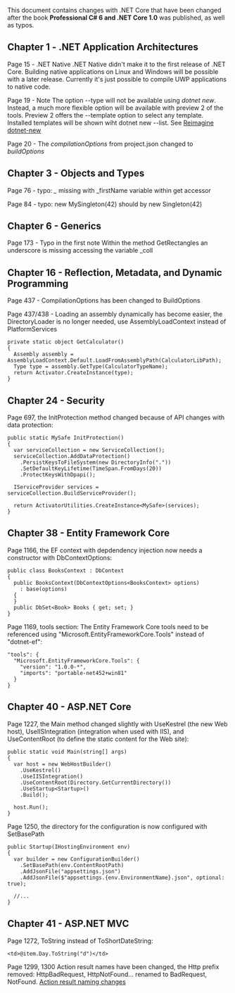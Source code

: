 This document contains changes with .NET Core that have been changed after the book **Professional C# 6 and .NET Core 1.0** was published, as well as typos.

## Chapter 1 - .NET Application Architectures

Page 15 - .NET Native
.NET Native didn't make it to the first release of .NET Core. Building native applications on Linux and Windows will be possible with a later release. Currently it's just possible to compile UWP applications to native code.

Page 19 - Note
The option --type will not be available using *dotnet new*. Instead, a much more flexible option will be available with preview 2 of the tools. 
Preview 2 offers the --template option to select any template. Installed templates will be shown wiht dotnet new --list. See [Reimagine dotnet-new](https://github.com/dotnet/cli/issues/2052)

Page 20 - The *compilationOptions* from project.json changed to *buildOptions*

## Chapter 3 - Objects and Types

Page 76 - typo: *_* missing with _firstName variable within get accessor

Page 84 - typo: new MySingleton(42) should by new Singleton(42)

## Chapter 6 - Generics

Page 173 - Typo in the first note
Within the method GetRectangles an underscore is missing accessing the variable _coll

## Chapter 16 - Reflection, Metadata, and Dynamic Programming

Page 437 - CompilationOptions has been changed to BuildOptions

Page 437/438 - Loading an assembly dynamically has become easier, the DirectoryLoader is no longer needed, use AssemblyLoadContext instead of PlatformServices

```
private static object GetCalculator()
{
  Assembly assembly = AssemblyLoadContext.Default.LoadFromAssemblyPath(CalculatorLibPath);
  Type type = assembly.GetType(CalculatorTypeName);
  return Activator.CreateInstance(type);
}
```

## Chapter 24 - Security

Page 697, the InitProtection method changed because of API changes with data protection:
```
public static MySafe InitProtection()
{
  var serviceCollection = new ServiceCollection();   
  serviceCollection.AddDataProtection()
    .PersistKeysToFileSystem(new DirectoryInfo("."))
    .SetDefaultKeyLifetime(TimeSpan.FromDays(20))
    .ProtectKeysWithDpapi();
          
  IServiceProvider services = serviceCollection.BuildServiceProvider();

  return ActivatorUtilities.CreateInstance<MySafe>(services);
}
```

## Chapter 38 - Entity Framework Core

Page 1166, the EF context with depdendency injection now needs a constructor with DbContextOptions<TContext>:

```
public class BooksContext : DbContext
{
  public BooksContext(DbContextOptions<BooksContext> options)
    : base(options)
  {          
  }
  public DbSet<Book> Books { get; set; }
}
```

Page 1169, tools section:
The Entity Framework Core tools need to be referenced using "Microsoft.EntityFrameworkCore.Tools" instead of "dotnet-ef":

```
"tools": {
  "Microsoft.EntityFrameworkCore.Tools": {
    "version": "1.0.0-*",
    "imports": "portable-net452+win81"
  }
}
```

## Chapter 40 - ASP.NET Core

Page 1227, the Main method changed slightly with UseKestrel (the new Web host), UseIISIntegration (integration when used with IIS), and UseContentRoot (to define the static content for the Web site):

```
public static void Main(string[] args)
{
  var host = new WebHostBuilder()
    .UseKestrel()
    .UseIISIntegration()
    .UseContentRoot(Directory.GetCurrentDirectory())
    .UseStartup<Startup>()
    .Build();

  host.Run();
}
```

Page 1250, the directory for the configuration is now configured with SetBasePath

```
public Startup(IHostingEnvironment env)
{
  var builder = new ConfigurationBuilder()
    .SetBasePath(env.ContentRootPath)
    .AddJsonFile("appsettings.json")
    .AddJsonFile($"appsettings.{env.EnvironmentName}.json", optional: true);

  //...
}
```

## Chapter 41 - ASP.NET MVC

Page 1272, ToString instead of ToShortDateString:

```
<td>@item.Day.ToString("d")</td>
```

Page 1299, 1300
Action result names have been changed, the Http prefix removed: HttpBadRequest, HttpNotFound... renamed to BadRequest, NotFound.
[Action result naming changes](https://github.com/aspnet/Announcements/issues/153)

